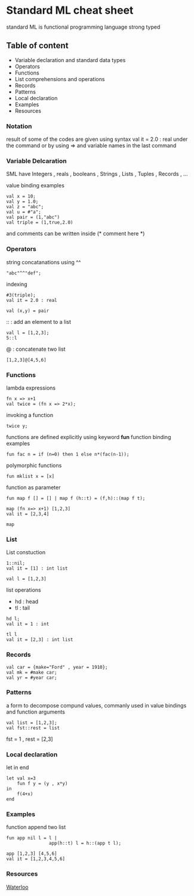 # Standard ML cheat sheet
standard ML is functional programming language
strong typed 
## Table of content
- Variable declaration and standard data types
- Operators
- Functions
- List comprehensions and operations
- Records
- Patterns
- Local declaration
- Examples
- Resources


### Notation 
result of some of the codes are given using syntax
val it = 2.0 : real
under the command
or by using 
=> and variable names in the last command



### Variable Delcaration
SML have Integers , reals , booleans , Strings , Lists , Tuples , Records , ...

value binding examples
```
val x = 10; 
val y = 1.0; 
val z = "abc"; 
val u = #"a"; 
val pair = (1,"abc")
val triple = (1,true,2.0)

```
and comments can be written inside (* comment here *)

### Operators
string concatanations using ^^
```
"abc"^^"def";

```
indexing 

```
#3(triple); 
val it = 2.0 : real

val (x,y) = pair
```

:: : add an element to a list
```
val l = [1,2,3];
5::l
```

@ : concatenate two list
```
[1,2,3]@[4,5,6]
```

### Functions
lambda expressions
```
fn x => x+1
val twice = (fn x => 2*x);
```
invoking a function
```
twice y;
```
functions are defined explicitly using keyword **fun**
function binding examples
```
fun fac n = if (n=0) then 1 else n*(fac(n-1));
```
polymorphic functions
```
fun mklist x = [x]
```
function as parameter
```
fun map f [] = [] | map f (h::t) = (f,h)::(map f t);

map (fn x=> x+1) [1,2,3]
val it = [2,3,4]

map 

```

### List 
List constuction
```
1::nil;
val it = [1] : int list

val l = [1,2,3]
```

list operations
- hd : head 
- tl : tail

```
hd l;
val it = 1 : int

tl l
val it = [2,3] : int list
```

### Records

```
val car = {make="Ford" , year = 1910};
val mk = #make car;
val yr = #year car;

```

### Patterns
a form to decompose compund values, commanly used in value bindings and function arguments

```
val list = [1,2,3];
val fst::rest = list
```
fst = 1 , rest = [2,3]


### Local declaration
let <decl> in <exp> end
```
let val x=3
    fun f y = (y , x*y)
in
    f(4+x)
end
```




### Examples
function append two list
```
fun app nil l = l | 
                app(h::t) l = h::(app t l); 

app [1,2,3] [4,5,6]
val it = [1,2,3,4,5,6]
```

### Resources
[Waterloo](https://www.cs.princeton.edu/courses/archive/fall08/cos441/notes/lect-SMLNJ.pdf)
